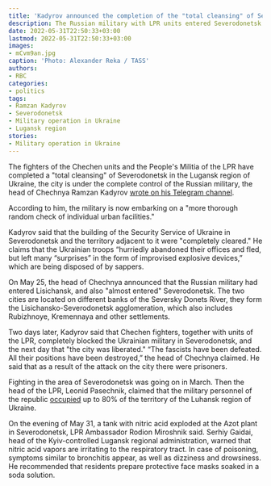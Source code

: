 ```yaml
---
title: 'Kadyrov announced the completion of the "total cleansing" of Severodonetsk'
description: The Russian military with LPR units entered Severodonetsk last week and completely blockaded Ukrainian troops, Kadyrov said. On May 28, he declared that "the city has been liberated"
date: 2022-05-31T22:50:33+03:00
lastmod: 2022-05-31T22:50:33+03:00
images:
- mCvm9an.jpg
caption: 'Photo: Alexander Reka / TASS'
authors:
- RBC
categories:
- politics
tags:
- Ramzan Kadyrov
- Severodonetsk
- Military operation in Ukraine
- Lugansk region
stories:
- Military operation in Ukraine
---
```


The fighters of the Chechen units and the People's Militia of the LPR have completed a "total cleansing" of Severodonetsk in the Lugansk region of Ukraine, the city is under the complete control of the Russian military, the head of Chechnya Ramzan Kadyrov [wrote on his Telegram channel](https://t.me/RKadyrov_95/2230).

According to him, the military is now embarking on a "more thorough random check of individual urban facilities."

Kadyrov said that the building of the Security Service of Ukraine in Severodonetsk and the territory adjacent to it were "completely cleared." He claims that the Ukrainian troops “hurriedly abandoned their offices and fled, but left many “surprises” in the form of improvised explosive devices,” which are being disposed of by sappers.

On May 25, the head of Chechnya announced that the Russian military had entered Lisichansk, and also "almost entered" Severodonetsk. The two cities are located on different banks of the Seversky Donets River, they form the Lisichansko-Severodonetsk agglomeration, which also includes Rubizhnoye, Kremennaya and other settlements.

Two days later, Kadyrov said that Chechen fighters, together with units of the LPR, completely blocked the Ukrainian military in Severodonetsk, and the next day that "the city was liberated." “The fascists have been defeated. All their positions have been destroyed,” the head of Chechnya claimed. He said that as a result of the attack on the city there were prisoners.

Fighting in the area of ​​Severodonetsk was going on in March. Then the head of the LPR, Leonid Pasechnik, claimed that the military personnel of the republic [occupied](https://lug-info.com/news/narodnaya-miliciya-lnr-osvobodila-okolo-70-80-territorii-respubliki-pasechnik) up to 80% of the territory of the Luhansk region of Ukraine.

On the evening of May 31, a tank with nitric acid exploded at the Azot plant in Severodonetsk, LPR Ambassador Rodion Miroshnik said. Serhiy Gaidai, head of the Kyiv-controlled Lugansk regional administration, warned that nitric acid vapors are irritating to the respiratory tract. In case of poisoning, symptoms similar to bronchitis appear, as well as dizziness and drowsiness. He recommended that residents prepare protective face masks soaked in a soda solution.
